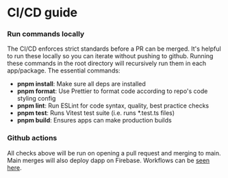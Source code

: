 # CI/CD guide

### Run commands locally

The CI/CD enforces strict standards before a PR can be merged. It's helpful to run these locally
so you can iterate without pushing to github. Running these commands in the root
directory will recursively run them in each app/package. The essential commands:

- **pnpm install**: Make sure all deps are installed
- **pnpm format**: Use Prettier to format code according to repo's code styling config
- **pnpm lint**: Run ESLint for code syntax, quality, best practice checks
- **pnpm test**: Runs Vitest test suite (i.e. runs \*.test.ts files)
- **pnpm build**: Ensures apps can make production builds

### Github actions

All checks above will be run on opening a pull request and merging to main.
Main merges will also deploy dapp on Firebase. Workflows can be [seen here](../.github/workflows).
